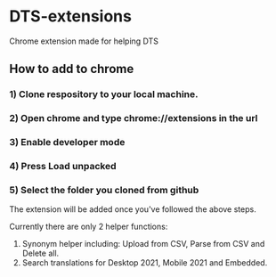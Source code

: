 # DTS-extensions
Chrome extension made for helping DTS

## How to add to chrome

### 1) Clone respository to your local machine.
### 2) Open chrome and type chrome://extensions in the url
### 3) Enable developer mode
### 4) Press Load unpacked
### 5) Select the folder you cloned from github

The extension will be added once you've followed the above steps.

Currently there are only 2 helper functions:

1. Synonym helper including: Upload from CSV, Parse from CSV and Delete all.
2. Search translations for Desktop 2021, Mobile 2021 and Embedded.